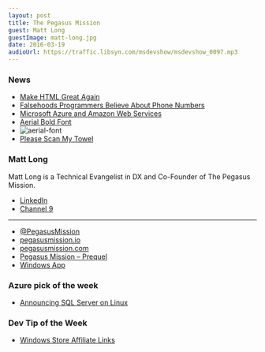```yaml
---
layout: post
title: The Pegasus Mission
guest: Matt Long
guestImage: matt-long.jpg
date: 2016-03-19
audioUrl: https://traffic.libsyn.com/msdevshow/msdevshow_0097.mp3
---
```


### News

 - [Make HTML Great Again](https://medium.com/track-changes/track-changes-podcast-3-make-html-great-again-66dbd5ecfd46#.qukvs6m8c)
 - [Falsehoods Programmers Believe About Phone Numbers](https://github.com/googlei18n/libphonenumber/blob/master/FALSEHOODS.md?utm_content=buffer8232f&utm_medium=social&utm_source=twitter.com&utm_campaign=buffer)
 - [Microsoft Azure and Amazon Web Services](https://azure.microsoft.com/en-us/campaigns/azure-vs-aws/mapping/)
 - [Aerial Bold Font](http://type.aerial-bold.com/tw/)
  - ![aerial-font](aerial-msdevshow.jpg)
 - [Please Scan My Towel](http://jerrygamblin.com/2016/03/01/please-scan-my-towel/)
 
### Matt Long

Matt Long is a Technical Evangelist in DX and Co-Founder of The Pegasus Mission.

 - [LinkedIn](https://www.linkedin.com/in/matt-long-56b5996)
 - [Channel 9](https://channel9.msdn.com/Events/Speakers/matt+long)

---------------------------------------------

 - [@PegasusMission](https://twitter.com/PegasusMission)
 - [pegasusmission.io](https://www.pegasusmission.io/)
 - [pegasusmission.com](http://pegasusmission.com/)
  - [Pegasus Mission – Prequel](http://pegasusmission.com/2015/02/09/pegasus-mission-prequel/)
 - [Windows App](https://www.microsoft.com/en-us/store/apps/pegasus-mission/9nblggh5x13r)

### Azure pick of the week

 - [Announcing SQL Server on Linux](https://blogs.microsoft.com/blog/2016/03/07/announcing-sql-server-on-linux/)

### Dev Tip of the Week

 - [Windows Store Affiliate Links](https://blogs.windows.com/buildingapps/2016/03/15/using-the-microsoft-affiliate-program-to-earn-additional-7-on-windows-store-sales/)
